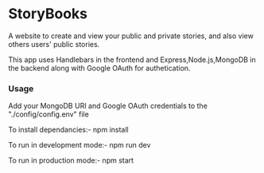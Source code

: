 # StoryBooks
A website to create and view your public and private stories, and also view others users' public stories.

This app uses Handlebars in the frontend and Express,Node.js,MongoDB in the backend along with Google OAuth for authetication.

<h3>Usage</h3>

Add your MongoDB URI and Google OAuth credentials to the "./config/config.env" file

To install dependancies:- npm install

To run in development mode:- npm run dev

To run in production mode:- npm start

